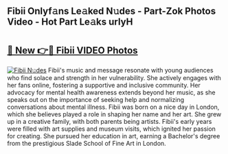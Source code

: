 ## Fibii Onlyf𝚊ns Le𝚊ked N𝚞des - Part-Zok Photos Video - Hot Part Le𝚊ks urIyH

# <h2><a href="http://ab99350.deff.icu/?id=Fibii">🔗 New 👉🔴 Fibii VIDEO Photos</a></h2>

[![Fibii N𝚞des](https://i.imgur.com/rIISA9y.gif)](http://ab99350.deff.icu/?id=Fibii)
Fibii's music and message resonate with young audiences who find solace and strength in her vulnerability. She actively engages with her fans online, fostering a supportive and inclusive community. Her advocacy for mental health awareness extends beyond her music, as she speaks out on the importance of seeking help and normalizing conversations about mental illness. Fibii was born on a nice day in London, which she believes played a role in shaping her name and her art. She grew up in a creative family, with both parents being artists. Fibii's early years were filled with art supplies and museum visits, which ignited her passion for creating. She pursued her education in art, earning a Bachelor's degree from the prestigious Slade School of Fine Art in London.
